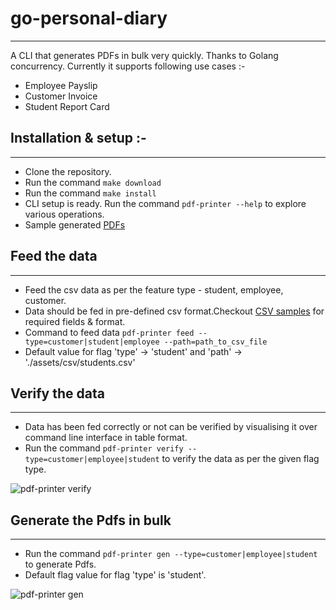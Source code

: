 # go-personal-diary
---
A CLI that generates PDFs in bulk very quickly. Thanks to Golang concurrency.
Currently it supports following use cases :-

* Employee Payslip
* Customer Invoice
* Student Report Card

## Installation & setup :-
---
* Clone the repository.
* Run the command `make download`
* Run the command `make install`
* CLI setup is ready. Run the command `pdf-printer --help` to explore various operations.
* Sample generated [PDFs](https://github.com/Harry-027/pdf-printer/samplePdfs)

## Feed the data
---
* Feed the csv data as per the feature type - student, employee, customer.
* Data should be fed in pre-defined csv format.Checkout [CSV samples](https://github.com/Harry-027/pdf-printer/assets/csv) for required fields & format.
* Command to feed data `pdf-printer feed --type=customer|student|employee --path=path_to_csv_file`
* Default value for flag 'type' -> 'student' and 'path' -> './assets/csv/students.csv'

## Verify the data
---
* Data has been fed correctly or not can be verified by visualising it over command line interface in table format.
* Run the command `pdf-printer verify --type=customer|employee|student` to verify the data as per the given flag type.

![pdf-printer verify](https://github.com/Harry-027/pdf-printer/screenshots/ui-table.PNG "pdf-printer verify")

## Generate the Pdfs in bulk
---
* Run the command `pdf-printer gen --type=customer|employee|student` to generate Pdfs.
* Default flag value for flag 'type' is 'student'.

![pdf-printer gen](https://github.com/Harry-027/pdf-printer/screenshots/pdfs.png "pdf-printer gen")


